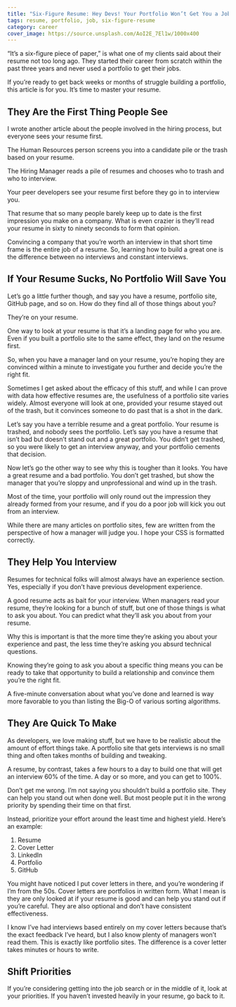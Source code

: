 ```yaml
---
title: "Six-Figure Resume: Hey Devs! Your Portfolio Won’t Get You a Job, But Your Resume Will!"
tags: resume, portfolio, job, six-figure-resume
category: career
cover_image: https://source.unsplash.com/AoI2E_7El1w/1000x400
---
```

“It’s a six-figure piece of paper,” is what one of my clients said about their resume not too long ago. They started their career from scratch within the past three years and never used a portfolio to get their jobs.

If you’re ready to get back weeks or months of struggle building a portfolio, this article is for you. It’s time to master your resume.

## They Are the First Thing People See

I wrote another article about the people involved in the hiring process, but everyone sees your resume first.

The Human Resources person screens you into a candidate pile or the trash based on your resume.

The Hiring Manager reads a pile of resumes and chooses who to trash and who to interview.

Your peer developers see your resume first before they go in to interview you.

That resume that so many people barely keep up to date is the first impression you make on a company. What is even crazier is they’ll read your resume in sixty to ninety seconds to form that opinion.

Convincing a company that you’re worth an interview in that short time frame is the entire job of a resume. So, learning how to build a great one is the difference between no interviews and constant interviews.

## If Your Resume Sucks, No Portfolio Will Save You

Let’s go a little further though, and say you have a resume, portfolio site, GitHub page, and so on. How do they find all of those things about you?

They’re on your resume.

One way to look at your resume is that it’s a landing page for who you are. Even if you built a portfolio site to the same effect, they land on the resume first.

So, when you have a manager land on your resume, you’re hoping they are convinced within a minute to investigate you further and decide you’re the right fit.

Sometimes I get asked about the efficacy of this stuff, and while I can prove with data how effective resumes are, the usefulness of a portfolio site varies widely. Almost everyone will look at one, provided your resume stayed out of the trash, but it convinces someone to do past that is a shot in the dark.

Let’s say you have a terrible resume and a great portfolio. Your resume is trashed, and nobody sees the portfolio. Let’s say you have a resume that isn’t bad but doesn’t stand out and a great portfolio. You didn’t get trashed, so you were likely to get an interview anyway, and your portfolio cements that decision.

Now let’s go the other way to see why this is tougher than it looks. You have a great resume and a bad portfolio. You don’t get trashed, but show the manager that you’re sloppy and unprofessional and wind up in the trash.

Most of the time, your portfolio will only round out the impression they already formed from your resume, and if you do a poor job will kick you out from an interview.

While there are many articles on portfolio sites, few are written from the perspective of how a manager will judge you. I hope your CSS is formatted correctly.

## They Help You Interview

Resumes for technical folks will almost always have an experience section. Yes, especially if you don’t have previous development experience.

A good resume acts as bait for your interview. When managers read your resume, they’re looking for a bunch of stuff, but one of those things is what to ask you about. You can predict what they’ll ask you about from your resume.

Why this is important is that the more time they’re asking you about your experience and past, the less time they’re asking you absurd technical questions.

Knowing they’re going to ask you about a specific thing means you can be ready to take that opportunity to build a relationship and convince them you’re the right fit.

A five-minute conversation about what you’ve done and learned is way more favorable to you than listing the Big-O of various sorting algorithms.

## They Are Quick To Make

As developers, we love making stuff, but we have to be realistic about the amount of effort things take. A portfolio site that gets interviews is no small thing and often takes months of building and tweaking.

A resume, by contrast, takes a few hours to a day to build one that will get an interview 60% of the time. A day or so more, and you can get to 100%.

Don’t get me wrong. I’m not saying you shouldn’t build a portfolio site. They can help you stand out when done well. But most people put it in the wrong priority by spending their time on that first.

Instead, prioritize your effort around the least time and highest yield. Here’s an example:

1. Resume
2. Cover Letter
3. LinkedIn
4. Portfolio
5. GitHub

You might have noticed I put cover letters in there, and you’re wondering if I’m from the 50s. Cover letters are portfolios in written form. What I mean is they are only looked at if your resume is good and can help you stand out if you’re careful. They are also optional and don’t have consistent effectiveness. 

I know I’ve had interviews based entirely on my cover letters because that’s the exact feedback I’ve heard, but I also know plenty of managers won’t read them. This is exactly like portfolio sites. The difference is a cover letter takes minutes or hours to write.

## Shift Priorities

If you’re considering getting into the job search or in the middle of it, look at your priorities. If you haven’t invested heavily in your resume, go back to it.
